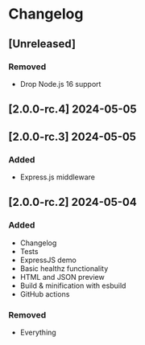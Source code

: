 # Changelog

## [Unreleased]

### Removed
- Drop Node.js 16 support

## [2.0.0-rc.4] 2024-05-05

## [2.0.0-rc.3] 2024-05-05

### Added
- Express.js middleware

## [2.0.0-rc.2] 2024-05-04

### Added
- Changelog
- Tests
- ExpressJS demo
- Basic healthz functionality
- HTML and JSON preview
- Build & minification with esbuild
- GitHub actions

### Removed
- Everything